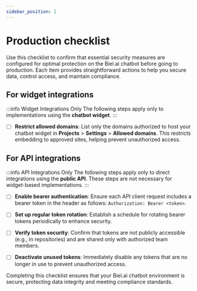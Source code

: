 ```yaml
---
sidebar_position: 2
---
```


# Production checklist

Use this checklist to confirm that essential security measures are configured for optimal protection on the Biel.ai chatbot before going to production. Each item provides straightforward actions to help you secure data, control access, and maintain compliance.

## For widget integrations

:::info Widget Integrations Only
The following steps apply only to implementations using the **chatbot widget**.
:::

- [ ] **Restrict allowed domains**: List only the domains authorized to host your chatbot widget in  **Projects** > **Settings** > **Allowed domains**. This restricts embedding to approved sites, helping prevent unauthorized access.

## For API integrations

:::info API Integrations Only
The following steps apply only to direct integrations using the **public API**. These steps are not necessary for widget-based implementations.
:::

- [ ] **Enable bearer authentication**: Ensure each API client request includes a bearer token in the header as follows: `Authorization: Bearer <token>`.

- [ ] **Set up regular token rotation**: Establish a schedule for rotating bearer tokens periodically to enhance security.

- [ ] **Verify token security**: Confirm that tokens are not publicly accessible (e.g., in repositories) and are shared only with authorized team members.

- [ ] **Deactivate unused tokens**: Immediately disable any tokens that are no longer in use to prevent unauthorized access.

Completing this checklist ensures that your Biel.ai chatbot environment is secure, protecting data integrity and meeting compliance standards.
